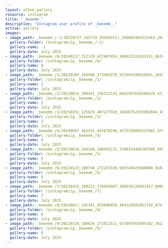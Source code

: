 ```yaml
---
layout: album_gallery
resource: instagram
title: "_beeemm_"
description: "Instagram user profile of _beeemm_."
active: gallery
images:
- image_path: _beeemm_/-1/20220727_185733_295659211_188665463515463_2947209009069416101_n.jpg
  gallery-folder: /instagram/ig._beeemm_/-1/
  gallery-name: -1
  gallery-date: July 2025
- image_path: _beeemm_/0/20240217_212139_427887854_369435122614151_6620383379893002182_n.jpg
  gallery-folder: /instagram/ig._beeemm_/0/
  gallery-name: 0
  gallery-date: July 2025
- image_path: _beeemm_/1/20220209_194506_273483278_521994195818941_2655380980486924829_n.jpg
  gallery-folder: /instagram/ig._beeemm_/1/
  gallery-name: 1
  gallery-date: July 2025
- image_path: _beeemm_/2/20210815_190431_236322533_6601057626586639_4537582751032955492_n.jpg
  gallery-folder: /instagram/ig._beeemm_/2/
  gallery-name: 2
  gallery-date: July 2025
- image_path: _beeemm_/3/20250331_125829_487227929_18498752383002844_4091907963264233250_n.jpg
  gallery-folder: /instagram/ig._beeemm_/3/
  gallery-name: 3
  gallery-date: July 2025
- image_path: _beeemm_/4/20240607_162531_447878248_4575338809357882_8785612972449011400_n.jpg
  gallery-folder: /instagram/ig._beeemm_/4/
  gallery-name: 4
  gallery-date: July 2025
- image_path: _beeemm_/5/20220618_144248_288455121_3106154466365586_8455390330902305928_n.jpg
  gallery-folder: /instagram/ig._beeemm_/5/
  gallery-name: 5
  gallery-date: July 2025
- image_path: _beeemm_/6/20220123_190740_272287630_693746425080800_8184201227368274890_n.jpg
  gallery-folder: /instagram/ig._beeemm_/6/
  gallery-name: 6
  gallery-date: July 2025
- image_path: _beeemm_/7/20220415_190223_278504867_106036128691917_8986289320475793603_n.jpg
  gallery-folder: /instagram/ig._beeemm_/7/
  gallery-name: 7
  gallery-date: July 2025
- image_path: _beeemm_/8/20240817_145341_455600459_484318581051742_8741707604689987883_n.jpg
  gallery-folder: /instagram/ig._beeemm_/8/
  gallery-name: 8
  gallery-date: July 2025
- image_path: _beeemm_/9/20220126_180626_272811511_637897987485382_3012653448479732378_n.jpg
  gallery-folder: /instagram/ig._beeemm_/9/
  gallery-name: 9
  gallery-date: July 2025
---
```

